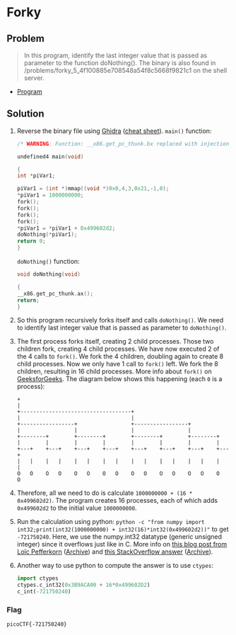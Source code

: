 # Forky

## Problem

> In this program, identify the last integer value that is passed as parameter to the function doNothing(). The binary is also found in /problems/forky_5_4f100885e708548a54f8c5668f9821c1 on the shell server.

* [Program](./vuln)

## Solution

1. Reverse the binary file using [Ghidra](https://ghidra-sre.org/) ([cheat sheet](https://ghidra-sre.org/CheatSheet.html)). `main()` function:

    ```c++
    /* WARNING: Function: __x86.get_pc_thunk.bx replaced with injection: get_pc_thunk_bx */

    undefined4 main(void)

    {
    int *piVar1;

    piVar1 = (int *)mmap((void *)0x0,4,3,0x21,-1,0);
    *piVar1 = 1000000000;
    fork();
    fork();
    fork();
    fork();
    *piVar1 = *piVar1 + 0x499602d2;
    doNothing(*piVar1);
    return 0;
    }
    ```

    `doNothing()` function:

    ```c++
    void doNothing(void)

    {
    __x86.get_pc_thunk.ax();
    return;
    }

    ```

2. So this program recursively forks itself and calls `doNothing()`. We need to identify last integer value that is passed as parameter to `doNothing()`.
3. The first process forks itself, creating 2 child processes. Those two children fork, creating 4 child processes. We have now executed 2 of the 4 calls to `fork()`. We fork the 4 children, doubling again to create 8 child processes. Now we only have 1 call to `fork()` left. We fork the 8 children, resulting in 16 child processes. More info about `fork()` on [GeeksforGeeks](https://www.geeksforgeeks.org/fork-system-call/). The diagram below shows this happening (each `0` is a process):

    ```
    +
    |
    +-----------------------------------+
    |                                   |
    +-----------------+                 +-----------------+
    |                 |                 |                 |
    +--------+        +--------+        +--------+        +--------+
    |        |        |        |        |        |        |        |
    +---+    +---+    +---+    +---+    +---+    +---+    +---+    +---+  
    |   |    |   |    |   |    |   |    |   |    |   |    |   |    |   |  
    O   O    O   O    O   O    O   O    O   O    O   O    O   O    O   O  
    ```

4. Therefore, all we need to do is calculate `1000000000 + (16 * 0x499602d2)`. The program creates 16 processes, each of which adds `0x499602d2` to the initial value `1000000000`.
5. Run the calculation using python: `python -c "from numpy import int32;print(int32(1000000000) + int32(16)*int32(0x499602d2))"` to get `-721750240`. Here, we use the numpy.int32 datatype (generic unsigned integer) since it overflows just like in C. More info on [this blog post from Loïc Pefferkorn](https://loicpefferkorn.net/2013/09/python-force-c-integer-overflow-behavior/) ([Archive](https://web.archive.org/web/20200612220223/https://loicpefferkorn.net/2013/09/python-force-c-integer-overflow-behavior/)) and [this StackOverflow answer](https://stackoverflow.com/a/16745427) ([Archive](https://web.archive.org/web/20200612220238/https://stackoverflow.com/questions/16745387/python-32-bit-and-64-bit-integer-math-with-intentional-overflow/16745427)).
6. Another way to use python to compute the answer is to use `ctypes`:

    ```python
    import ctypes
    ctypes.c_int32(0x3B9ACA00 + 16*0x499602D2)
    c_int(-721750240)
    ```

### Flag

`picoCTF{-721750240}`
